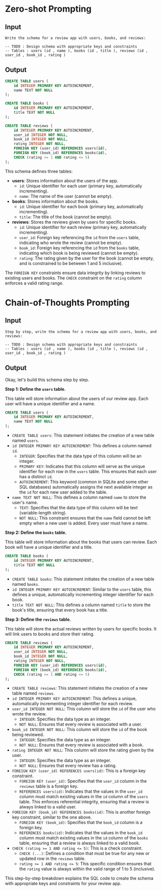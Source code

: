 # Zero-shot Prompting

## Input 
    Write the schema for a review app with users, books, and reviews:

    -- TODO : Design schema with appropriate keys and constraints
    -- Tables : users (id , name ), books (id , title ), reviews (id , user_id , book_id , rating )

## Output
```sql
CREATE TABLE users (
    id INTEGER PRIMARY KEY AUTOINCREMENT,
    name TEXT NOT NULL
);

CREATE TABLE books (
    id INTEGER PRIMARY KEY AUTOINCREMENT,
    title TEXT NOT NULL
);

CREATE TABLE reviews (
    id INTEGER PRIMARY KEY AUTOINCREMENT,
    user_id INTEGER NOT NULL,
    book_id INTEGER NOT NULL,
    rating INTEGER NOT NULL,
    FOREIGN KEY (user_id) REFERENCES users(id),
    FOREIGN KEY (book_id) REFERENCES books(id),
    CHECK (rating >= 1 AND rating <= 5)
);
```

This schema defines three tables:

* **users**: Stores information about the users of the app.
    * `id`: Unique identifier for each user (primary key, automatically incrementing).
    * `name`: The name of the user (cannot be empty).
* **books**: Stores information about the books.
    * `id`: Unique identifier for each book (primary key, automatically incrementing).
    * `title`: The title of the book (cannot be empty).
* **reviews**: Stores the reviews given by users for specific books.
    * `id`: Unique identifier for each review (primary key, automatically incrementing).
    * `user_id`: Foreign key referencing the `id` from the `users` table, indicating who wrote the review (cannot be empty).
    * `book_id`: Foreign key referencing the `id` from the `books` table, indicating which book is being reviewed (cannot be empty).
    * `rating`: The rating given by the user for the book (cannot be empty, and is constrained to be between 1 and 5 inclusive).

The `FOREIGN KEY` constraints ensure data integrity by linking reviews to existing users and books. The `CHECK` constraint on the `rating` column enforces a valid rating range.


# Chain-of-Thoughts Prompting

## Input 
    Step by step, write the schema for a review app with users, books, and reviews:

    -- TODO : Design schema with appropriate keys and constraints
    -- Tables : users (id , name ), books (id , title ), reviews (id , user_id , book_id , rating )

## Output
Okay, let's build this schema step by step.

**Step 1: Define the `users` table.**

This table will store information about the users of our review app. Each user will have a unique identifier and a name.

```sql
CREATE TABLE users (
    id INTEGER PRIMARY KEY AUTOINCREMENT,
    name TEXT NOT NULL
);
```

* `CREATE TABLE users`: This statement initiates the creation of a new table named `users`.
* `id INTEGER PRIMARY KEY AUTOINCREMENT`: This defines a column named `id`.
    * `INTEGER`: Specifies that the data type of this column will be an integer.
    * `PRIMARY KEY`: Indicates that this column will serve as the unique identifier for each row in the `users` table. This ensures that each user has a distinct `id`.
    * `AUTOINCREMENT`: This keyword (common in SQLite and some other SQL databases) automatically assigns the next available integer as the `id` for each new user added to the table.
* `name TEXT NOT NULL`: This defines a column named `name` to store the user's name.
    * `TEXT`: Specifies that the data type of this column will be text (variable-length string).
    * `NOT NULL`: This constraint ensures that the `name` field cannot be left empty when a new user is added. Every user must have a name.

**Step 2: Define the `books` table.**

This table will store information about the books that users can review. Each book will have a unique identifier and a title.

```sql
CREATE TABLE books (
    id INTEGER PRIMARY KEY AUTOINCREMENT,
    title TEXT NOT NULL
);
```

* `CREATE TABLE books`: This statement initiates the creation of a new table named `books`.
* `id INTEGER PRIMARY KEY AUTOINCREMENT`: Similar to the `users` table, this defines a unique, automatically incrementing integer identifier for each book.
* `title TEXT NOT NULL`: This defines a column named `title` to store the book's title, ensuring that every book has a title.

**Step 3: Define the `reviews` table.**

This table will store the actual reviews written by users for specific books. It will link users to books and store their rating.

```sql
CREATE TABLE reviews (
    id INTEGER PRIMARY KEY AUTOINCREMENT,
    user_id INTEGER NOT NULL,
    book_id INTEGER NOT NULL,
    rating INTEGER NOT NULL,
    FOREIGN KEY (user_id) REFERENCES users(id),
    FOREIGN KEY (book_id) REFERENCES books(id),
    CHECK (rating >= 1 AND rating <= 5)
);
```

* `CREATE TABLE reviews`: This statement initiates the creation of a new table named `reviews`.
* `id INTEGER PRIMARY KEY AUTOINCREMENT`: This defines a unique, automatically incrementing integer identifier for each review.
* `user_id INTEGER NOT NULL`: This column will store the `id` of the user who wrote the review.
    * `INTEGER`: Specifies the data type as an integer.
    * `NOT NULL`: Ensures that every review is associated with a user.
* `book_id INTEGER NOT NULL`: This column will store the `id` of the book being reviewed.
    * `INTEGER`: Specifies the data type as an integer.
    * `NOT NULL`: Ensures that every review is associated with a book.
* `rating INTEGER NOT NULL`: This column will store the rating given by the user.
    * `INTEGER`: Specifies the data type as an integer.
    * `NOT NULL`: Ensures that every review has a rating.
* `FOREIGN KEY (user_id) REFERENCES users(id)`: This is a foreign key constraint.
    * `FOREIGN KEY (user_id)`: Specifies that the `user_id` column in the `reviews` table is a foreign key.
    * `REFERENCES users(id)`: Indicates that the values in the `user_id` column must match existing values in the `id` column of the `users` table. This enforces referential integrity, ensuring that a review is always linked to a valid user.
* `FOREIGN KEY (book_id) REFERENCES books(id)`: This is another foreign key constraint, similar to the one above.
    * `FOREIGN KEY (book_id)`: Specifies that the `book_id` column is a foreign key.
    * `REFERENCES books(id)`: Indicates that the values in the `book_id` column must match existing values in the `id` column of the `books` table, ensuring that a review is always linked to a valid book.
* `CHECK (rating >= 1 AND rating <= 5)`: This is a check constraint.
    * `CHECK (...)`: Defines a condition that must be true for any new or updated row in the `reviews` table.
    * `rating >= 1 AND rating <= 5`: This specific condition ensures that the `rating` value is always within the valid range of 1 to 5 (inclusive).

This step-by-step breakdown explains the SQL code to create the schema with appropriate keys and constraints for your review app.